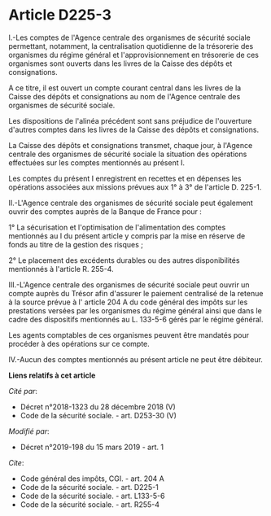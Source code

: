 # Article D225-3

I.-Les comptes de l'Agence centrale des organismes de sécurité sociale permettant, notamment, la centralisation quotidienne
de la trésorerie des organismes du régime général et l'approvisionnement en trésorerie de ces organismes sont ouverts dans
les livres de la Caisse des dépôts et consignations. 

A ce titre, il est ouvert un compte courant central dans les livres de la Caisse des dépôts et consignations au nom de
l'Agence centrale des organismes de sécurité sociale. 

Les dispositions de l'alinéa précédent sont sans préjudice de l'ouverture d'autres comptes dans les livres de la Caisse des
dépôts et consignations. 

La Caisse des dépôts et consignations transmet, chaque jour, à l'Agence centrale des organismes de sécurité sociale la
situation des opérations effectuées sur les comptes mentionnés au présent I. 

Les comptes du présent I enregistrent en recettes et en dépenses les opérations associées aux missions prévues aux 1° à 3° de
l'article D. 225-1. 

II.-L'Agence centrale des organismes de sécurité sociale peut également ouvrir des comptes auprès de la Banque de France
pour : 

1° La sécurisation et l'optimisation de l'alimentation des comptes mentionnés au I du présent article y compris par la mise
en réserve de fonds au titre de la gestion des risques ; 

2° Le placement des excédents durables ou des autres disponibilités mentionnés à l'article R. 255-4. 

III.-L'Agence centrale des organismes de sécurité sociale peut ouvrir un compte auprès du Trésor afin d'assurer le paiement
centralisé de la retenue à la source prévue à l' article 204 A du code général des impôts  sur les prestations versées par
les organismes du régime général ainsi que dans le cadre des dispositifs mentionnés au L. 133-5-6 gérés par le régime
général. 

Les agents comptables de ces organismes peuvent être mandatés pour procéder à des opérations sur ce compte. 

IV.-Aucun des comptes mentionnés au présent article ne peut être débiteur.

**Liens relatifs à cet article**

_Cité par_:

  - Décret n°2018-1323 du 28 décembre 2018 (V)
  - Code de la sécurité sociale. - art. D253-30 (V)

_Modifié par_:

  - Décret n°2019-198 du 15 mars 2019 - art. 1

_Cite_:

  - Code général des impôts, CGI. - art. 204 A
  - Code de la sécurité sociale. - art. D225-1
  - Code de la sécurité sociale. - art. L133-5-6
  - Code de la sécurité sociale. - art. R255-4
